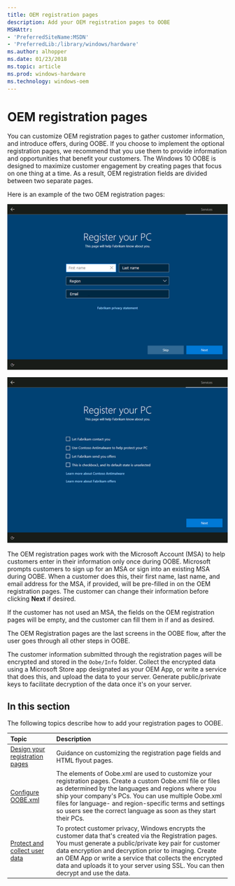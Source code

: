 ```yaml
---
title: OEM registration pages
description: Add your OEM registration pages to OOBE
MSHAttr:
- 'PreferredSiteName:MSDN'
- 'PreferredLib:/library/windows/hardware'
ms.author: alhopper
ms.date: 01/23/2018
ms.topic: article
ms.prod: windows-hardware
ms.technology: windows-oem
---
```

# OEM registration pages

You can customize OEM registration pages to gather customer information, and introduce offers, during OOBE. If you choose to implement the optional registration pages, we recommend that you use them to provide information and opportunities that benefit your customers. The Windows 10 OOBE is designed to maximize customer engagement by creating pages that focus on one thing at a time. As a result, OEM registration fields are divided between two separate pages.

Here is an example of the two OEM registration pages:

![OEM registration page 1](images/oem-registration-page1.png)

![OEM registration page 2](images/oem-registration-page2.png)

The OEM registration pages work with the Microsoft Account (MSA) to help customers enter in their information only once during OOBE. Microsoft prompts customers to sign up for an MSA or sign into an existing MSA during OOBE. When a customer does this, their first name, last name, and email address for the MSA, if provided, will be pre-filled in on the OEM registration pages. The customer can change their information before clicking **Next** if desired.

If the customer has not used an MSA, the fields on the OEM registration pages will be empty, and the customer can fill them in if and as desired.

The OEM Registration pages are the last screens in the OOBE flow, after the user goes through all other steps in OOBE.

The customer information submitted through the registration pages will be encrypted and stored in the `Oobe/Info` folder. Collect the encrypted data using a Microsoft Store app designated as your OEM App, or write a service that does this, and upload the data to your server. Generate public/private keys to facilitate decryption of the data once it's on your server.

## In this section

The following topics describe how to add your registration pages to OOBE.

| Topic                                     | Description                                                                        |
|:------------------------------------------|:-----------------------------------------------------------------------------------|
| [Design your registration pages](design-registration-pages.md)   | Guidance on customizing the registration page fields and HTML flyout pages. |
| [Configure OOBE.xml](registration-pages-oobexml.md)              | The elements of Oobe.xml are used to customize your registration pages. Create a custom Oobe.xml file or files as determined by the languages and regions where you ship your company's PCs. You can use multiple Oobe.xml files for language- and region-specific terms and settings so users see the correct language as soon as they start their PCs.                        |
| [Protect and collect user data](manage-user-data.md)               | To protect customer privacy, Windows encrypts the customer data that's created via the Registration pages. You must generate a public/private key pair for customer data encryption and decryption prior to imaging. Create an OEM App or write a service that collects the encrypted data and uploads it to your server using SSL. You can then decrypt and use the data.    |
